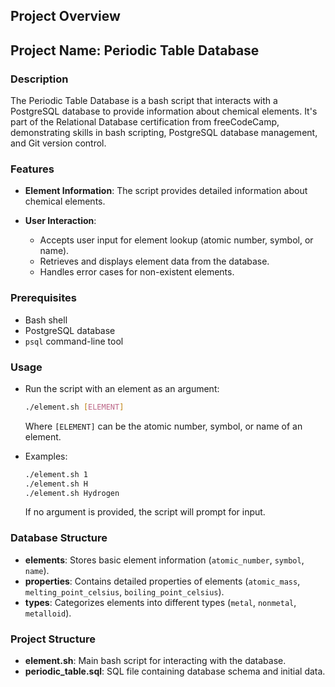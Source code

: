 ## Project Overview

## Project Name: Periodic Table Database

### Description

The Periodic Table Database is a bash script that interacts with a PostgreSQL database to provide information about chemical elements. It's part of the Relational Database certification from freeCodeCamp, demonstrating skills in bash scripting, PostgreSQL database management, and Git version control.

### Features

- **Element Information**: The script provides detailed information about chemical elements.

- **User Interaction**:
  - Accepts user input for element lookup (atomic number, symbol, or name).
  - Retrieves and displays element data from the database.
  - Handles error cases for non-existent elements.

### Prerequisites

- Bash shell
- PostgreSQL database
- `psql` command-line tool


### Usage

- Run the script with an element as an argument:

    ```bash
    ./element.sh [ELEMENT]
    ```

    Where `[ELEMENT]` can be the atomic number, symbol, or name of an element.

- Examples:

    ```bash
    ./element.sh 1
    ./element.sh H
    ./element.sh Hydrogen
    ```

    If no argument is provided, the script will prompt for input.

### Database Structure

- **elements**: Stores basic element information (`atomic_number`, `symbol`, `name`).
- **properties**: Contains detailed properties of elements (`atomic_mass`, `melting_point_celsius`, `boiling_point_celsius`).
- **types**: Categorizes elements into different types (`metal`, `nonmetal`, `metalloid`).

### Project Structure

- **element.sh**: Main bash script for interacting with the database.
- **periodic_table.sql**: SQL file containing database schema and initial data.

